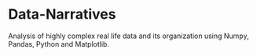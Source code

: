 # Data-Narratives
Analysis of highly complex real life data and its organization using Numpy, Pandas, Python and Matplotlib.
